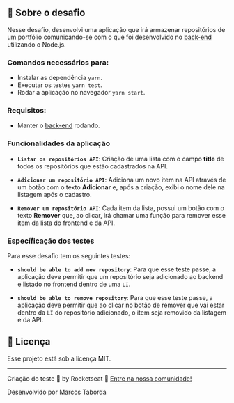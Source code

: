 ## :rocket: Sobre o desafio

Nesse desafio, desenvolvi uma aplicação que irá armazenar repositórios de um portfólio comunicando-se com o que foi desenvolvido no [back-end](https://github.com/marcostaborda/desafio-conceitos-nodejs) utilizando o Node.js.

###  Comandos necessários para:

- Instalar as dependência `yarn`.
- Executar os testes `yarn test`.
- Rodar a aplicação no navegador `yarn start`.

### Requisitos: 

- Manter o [back-end](https://github.com/marcostaborda/desafio-conceitos-nodejs) rodando.

### Funcionalidades da aplicação

- **`Listar os repositórios API`**: Criação de uma lista com o campo **title** de todos os repositórios que estão cadastrados na API.

- **`Adicionar um repositório API`**: Adiciona um novo item na API através de um botão com o texto **Adicionar** e, após a criação,  exibi o nome dele na listagem após o cadastro.

- **`Remover um repositório API`**: Cada item da lista, possui um botão com o texto **Remover** que, ao clicar, irá chamar uma função para remover esse item da lista do frontend e da API.

### Específicação dos testes

Para esse desafio tem os seguintes testes:

- **`should be able to add new repository`**: Para que esse teste passe, a aplicação deve permitir que um repositório seja adicionado ao backend e listado no frontend dentro de uma `LI`.

- **`should be able to remove repository`**: Para que esse teste passe, a aplicação deve permitir que ao clicar no botão de remover que vai estar dentro da `LI` do repositório adicionado, o item seja removido da listagem e da API.

## :memo: Licença

Esse projeto está sob a licença MIT.

---

Criação do teste 💜 by Rocketseat :wave: [Entre na nossa comunidade!](https://discordapp.com/invite/gCRAFhc)

Desenvolvido por Marcos Taborda
